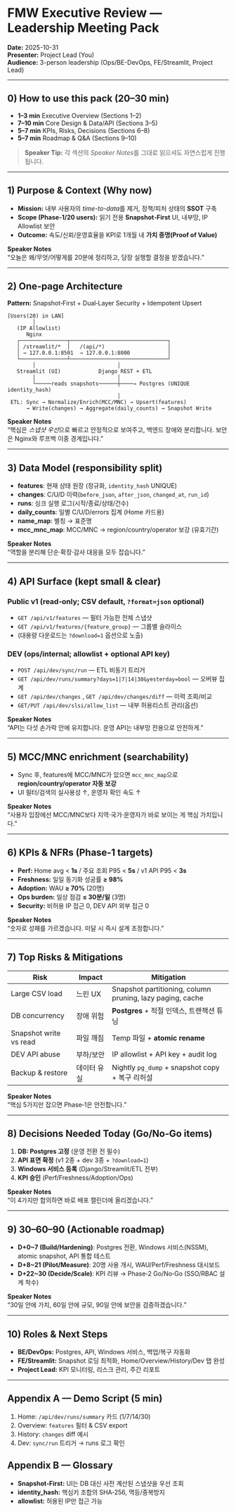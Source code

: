 # FMW Executive Review — Leadership Meeting Pack
**Date:** 2025-10-31  
**Presenter:** Project Lead (You)  
**Audience:** 3-person leadership (Ops/BE-DevOps, FE/Streamlit, Project Lead)

---

## 0) How to use this pack (20–30 min)
- **1–3 min** Executive Overview (Sections 1–2)  
- **7–10 min** Core Design & Data/API (Sections 3–5)  
- **5–7 min** KPIs, Risks, Decisions (Sections 6–8)  
- **5–7 min** Roadmap & Q&A (Sections 9–10)  
> **Speaker Tip:** 각 섹션의 *Speaker Notes*를 그대로 읽으셔도 자연스럽게 진행됩니다.

---

## 1) Purpose & Context (Why now)
- **Mission:** 내부 사용자의 *time-to-data*를 제거, 정책/피처 상태의 **SSOT** 구축
- **Scope (Phase‑1/20 users):** 읽기 전용 **Snapshot‑First** UI, 내부망, IP Allowlist 보안
- **Outcome:** 속도/신뢰/운영효율을 KPI로 1개월 내 **가치 증명(Proof of Value)**

**Speaker Notes**  
“오늘은 왜/무엇/어떻게를 20분에 정리하고, 당장 실행할 결정을 받겠습니다.”

---

## 2) One‑page Architecture
**Pattern:** Snapshot‑First + Dual‑Layer Security + Idempotent Upsert

```
[Users(20) in LAN]
        │
   (IP Allowlist)
      Nginx
   ┌───────────────┬───────────────────────────────┐
   │ /streamlit/*  │   /(api/*)                    │
   │ → 127.0.0.1:8501  → 127.0.0.1:8000            │
   └───────────────┴───────────────────────────────┘
        │                          │
   Streamlit (UI)            Django REST + ETL
        │                          │
        └─────reads snapshots──────┼────→ Postgres (UNIQUE identity_hash)
                                   │
 ETL: Sync → Normalize/Enrich(MCC/MNC) → Upsert(features)
      → Write(changes) → Aggregate(daily_counts) → Snapshot Write
```

**Speaker Notes**  
“핵심은 *스냅샷 우선*으로 빠르고 안정적으로 보여주고, 백엔드 장애와 분리합니다. 보안은 Nginx와 루프백 이중 경계입니다.”

---

## 3) Data Model (responsibility split)
- **features**: 현재 상태 원장 (정규화, `identity_hash` UNIQUE)
- **changes**: C/U/D 이력(`before_json`, `after_json`, `changed_at`, `run_id`)
- **runs**: 싱크 실행 로그(시작/종료/상태/건수)
- **daily_counts**: 일별 C/U/D/errors 집계 (Home 카드용)
- **name_map**: 별칭 → 표준명
- **mcc_mnc_map**: MCC/MNC → region/country/operator 보강 (유효기간)

**Speaker Notes**  
“역할을 분리해 단순·확장·감사 대응을 모두 잡습니다.”

---

## 4) API Surface (kept small & clear)
### Public v1 (read‑only; CSV default, `?format=json` optional)
- `GET /api/v1/features` — 필터 가능한 전체 스냅샷
- `GET /api/v1/features/{feature_group}` — 그룹별 슬라이스
- (대용량 다운로드는 `?download=1` 옵션으로 노출)

### DEV (ops/internal; allowlist + optional API key)
- `POST /api/dev/sync/run` — ETL 비동기 트리거
- `GET /api/dev/runs/summary?days=1|7|14|30&yesterday=bool` — 오버뷰 집계
- `GET /api/dev/changes` , `GET /api/dev/changes/diff` — 이력 조회/비교
- `GET/PUT /api/dev/slsi/allow_list` — 내부 허용리스트 관리(옵션)

**Speaker Notes**  
“API는 다섯 손가락 안에 유지합니다. 운영 API는 내부망 전용으로 안전하게.”

---

## 5) MCC/MNC enrichment (searchability)
- Sync 후, features에 MCC/MNC가 있으면 `mcc_mnc_map`으로 **region/country/operator 자동 보강**
- UI 필터/검색의 실사용성 ↑, 운영자 확인 속도 ↑

**Speaker Notes**  
“사용자 입장에선 MCC/MNC보다 지역·국가·운영자가 바로 보이는 게 핵심 가치입니다.”

---

## 6) KPIs & NFRs (Phase‑1 targets)
- **Perf:** Home avg < **1s** / 주요 조회 P95 < **5s** / v1 API P95 < **3s**
- **Freshness:** 일일 동기화 성공률 **≥ 98%**
- **Adoption:** WAU **≥ 70%** (20명)
- **Ops burden:** 일상 점검 **≤ 30분/일** (3명)
- **Security:** 비허용 IP 접근 0, DEV API 외부 접근 0

**Speaker Notes**  
“숫자로 성패를 가르겠습니다. 미달 시 즉시 설계 조정합니다.”

---

## 7) Top Risks & Mitigations
| Risk | Impact | Mitigation |
|---|---|---|
| Large CSV load | 느린 UX | Snapshot partitioning, column pruning, lazy paging, cache |
| DB concurrency | 장애 위험 | **Postgres** + 적절 인덱스, 트랜잭션 튜닝 |
| Snapshot write vs read | 파일 깨짐 | Temp 파일 + **atomic rename** |
| DEV API abuse | 부하/보안 | IP allowlist + API key + audit log |
| Backup & restore | 데이터 유실 | Nightly `pg_dump` + snapshot copy + 복구 리허설 |

**Speaker Notes**  
“핵심 5가지만 잡으면 Phase‑1은 안전합니다.”

---

## 8) Decisions Needed Today (Go/No‑Go items)
1) **DB: Postgres 고정** (운영 전환 전 필수)  
2) **API 표면 확정** (v1 2종 + dev 3종 + `?download=1`)  
3) **Windows 서비스 등록** (Django/Streamlit/ETL 전부)  
4) **KPI 승인** (Perf/Freshness/Adoption/Ops)

**Speaker Notes**  
“이 4가지만 합의하면 바로 배포 캘린더에 올리겠습니다.”

---

## 9) 30–60–90 (Actionable roadmap)
- **D+0~7 (Build/Hardening)**: Postgres 전환, Windows 서비스(NSSM), atomic snapshot, API 통합 테스트
- **D+8~21 (Pilot/Measure)**: 20명 사용 개시, WAU/Perf/Freshness 대시보드
- **D+22~30 (Decide/Scale)**: KPI 리뷰 → Phase‑2 Go/No‑Go (SSO/RBAC 설계 착수)

**Speaker Notes**  
“30일 안에 가치, 60일 안에 규모, 90일 안에 보안을 검증하겠습니다.”

---

## 10) Roles & Next Steps
- **BE/DevOps:** Postgres, API, Windows 서비스, 백업/복구 자동화
- **FE/Streamlit:** Snapshot 로딩 최적화, Home/Overview/History/Dev 탭 완성
- **Project Lead:** KPI 모니터링, 리스크 관리, 주간 리포트

---

## Appendix A — Demo Script (5 min)
1) Home: `/api/dev/runs/summary` 카드 (1/7/14/30)  
2) Overview: `features` 필터 & CSV export  
3) History: `changes` diff 예시  
4) Dev: `sync/run` 트리거 → runs 로그 확인

## Appendix B — Glossary
- **Snapshot‑First:** UI는 DB 대신 사전 계산된 스냅샷을 우선 조회
- **identity_hash:** 핵심키 조합의 SHA‑256, 멱등/중복방지
- **allowlist:** 허용된 IP만 접근 가능
